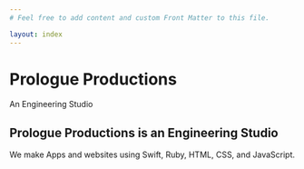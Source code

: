 ```yaml
---
# Feel free to add content and custom Front Matter to this file.

layout: index
---
```


<div class="row patterned-row thing tall-boy">
	<div class="logo-thing parallaxy-animate" parallaxy-options='{"multiplier":"0.100", "direction":"down", "positionType": "relative", "parent": "tall-boy"}'></div>
	<h1 class="title-logo ta-center full-measure parallaxy-animate" parallaxy-options='{"multiplier":"0.005", "direction":"up", "positionType": "relative", "attribute" : "margintop", "parent": "tall-boy"}'>Prologue Productions</h1>
	<p class="excerpt ta-center full-measure">An Engineering Studio</p>
</div>


<div class="row tall-boy">
	<section class="full-measure">
		<h2>Prologue Productions is an Engineering Studio</h2>
		<p>We make Apps and websites using Swift, Ruby, HTML, CSS, and JavaScript.</p>
	</section>
</div>


